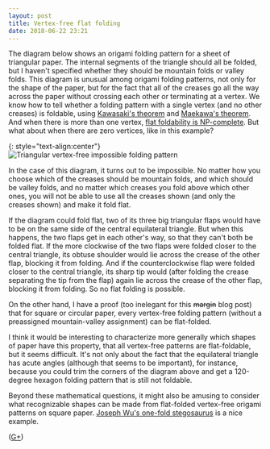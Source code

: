 ```yaml
---
layout: post
title: Vertex-free flat folding
date: 2018-06-22 23:21
---
```

The diagram below shows an origami folding pattern for a sheet of triangular paper. The internal segments of the triangle should all be folded, but I haven't specified whether they should be mountain folds or valley folds. This diagram is unusual among origami folding patterns, not only for the shape of the paper, but for the fact that all of the creases go all the way across the paper without crossing each other or terminating at a vertex.
We know how to tell whether a folding pattern with a single vertex (and no other creases) is foldable, using [Kawasaki's theorem](https://en.wikipedia.org/wiki/Kawasaki%27s_theorem) and [Maekawa's theorem](https://en.wikipedia.org/wiki/Maekawa%27s_theorem).
And when there is more than one vertex, [flat foldability is NP-complete](http://portal.acm.org/citation.cfm?id=313852.313918).
But what about when there are zero vertices, like in this example?

{: style="text-align:center"}
![Triangular vertex-free impossible folding pattern]({{site.baseurl}}/assets/2018/unfoldable-triangle.svg)

In the case of this diagram, it turns out to be impossible. No matter how you choose which of the creases should be mountain folds, and which should be valley folds, and no matter which creases you fold above which other ones, you will not be able to use all the creases shown (and only the creases shown) and make it fold flat.

If the diagram could fold flat, two of its three big triangular flaps would have to be on the same side of the central equilateral triangle. But when this happens, the two flaps get in each other's way, so that they can't both be folded flat.
If the more clockwise of the two flaps were folded closer to the central triangle, its obtuse shoulder would lie across the crease of the other flap, blocking it from folding. And if the counterclockwise flap were folded closer to the central triangle, its sharp tip would (after folding the crease separating the tip from the flap) again lie across the crease of the other flap, blocking it from folding. So no flat folding is possible.

On the other hand, I have a proof (too inelegant for this <s>margin</s> blog post) that for square or circular paper, every vertex-free folding pattern (without a preassigned mountain-valley assignment) can be flat-folded.

I think it would be interesting to characterize more generally which shapes of paper have this property, that all vertex-free patterns are flat-foldable, but it seems difficult. It's not only about the fact that the equilateral triangle has acute angles (although that seems to be important), for instance, because you could trim the corners of the diagram above and get a 120-degree hexagon folding pattern that is still not foldable.

Beyond these mathematical questions, it might also be amusing to consider what recognizable shapes can be made from flat-folded vertex-free origami patterns on square paper. [Joseph Wu's one-fold stegosaurus](http://www.josephwu.com/Files/PDF/stegosaurus.pdf) is a nice example.

([G+](https://plus.google.com/100003628603413742554/posts/VXhf4HfmYeP))
